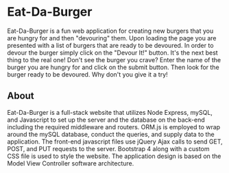 # Eat-Da-Burger
Eat-Da-Burger is a fun web application for creating new burgers that you are hungry for 
and then "devouring" them.  Upon loading the page you are presented with a list of burgers that are ready to be devoured.  In order to devour the burger simply click on the "Devour It!" button.  It's the next best thing to the real one!  Don't see the burger you crave?  Enter the name of the burger you are hungry for and click on the submit button.  Then look for the burger ready to be devoured.  Why don't you give it a try!



## About
Eat-Da-Burger is a full-stack website that utilizes Node Express, mySQL, and Javascript to set up the server and the database on the back-end including the required middleware and routers.  ORM.js is employed to wrap around the mySQL database, conduct the queries, and supply data to the application.  The front-end javascript files use jQuery Ajax calls to send GET, POST, and PUT requests to the server.  Bootstrap 4 along with a custom CSS file is used to style the website.  The application design is based on the Model View Controller software architecture.